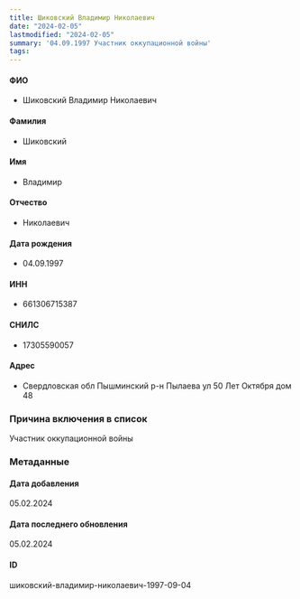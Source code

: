 ```yaml
---
title: Шиковский Владимир Николаевич
date: "2024-02-05"
lastmodified: "2024-02-05"
summary: '04.09.1997 Участник оккупационной войны'
tags: 
---
```

<!--# pp2-->
<!--## Фигурант-->
<!--### Личные данные-->
#### ФИО
- Шиковский Владимир Николаевич
#### Фамилия
- Шиковский
#### Имя
- Владимир
#### Отчество
- Николаевич
#### Дата рождения
- 04.09.1997
#### ИНН
- 661306715387
#### СНИЛС
- 17305590057
#### Адрес
- Свердловская обл Пышминский р-н Пылаева ул 50 Лет Октября дом 48
### Причина включения в список
Участник оккупационной войны
### Метаданные
#### Дата добавления
05.02.2024
#### Дата последнего обновления
05.02.2024
#### ID
шиковский-владимир-николаевич-1997-09-04
<!--## END;-->

